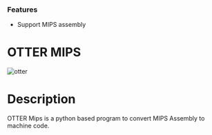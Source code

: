 ### Features

- Support MIPS assembly

# OTTER MIPS

![otter](https://github.com/comatan96/OTTERmips/blob/master/otter%20mips.png)


# Description

OTTER Mips is a python based program to convert MIPS Assembly to machine code.
